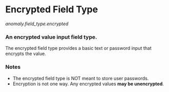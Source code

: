 # Encrypted Field Type

*anomaly.field_type.encrypted*

### An encrypted value input field type.

The encrypted field type provides a basic text or password input that encrypts the value.

### Notes

- The encrypted field type is NOT meant to store user passwords.
- Encryption is not one way. Any encrypted values **may be unencrypted**.
